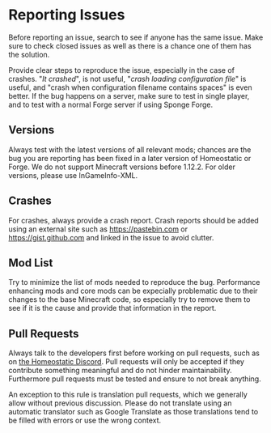 # Reporting Issues

Before reporting an issue, search to see if anyone has the same issue. Make sure to check closed issues as well as there is a chance one of them has the solution.

Provide clear steps to reproduce the issue, especially in the case of crashes. "_It crashed_", is not useful, "_crash loading configuration file_" is useful, and "crash when configuration filename contains spaces" is even better. If the bug happens on a server, make sure to test in single player, and to test with a normal Forge server if using Sponge Forge.

## Versions

Always test with the latest versions of all relevant mods; chances are the bug you are reporting has been fixed in a later version of Homeostatic or Forge. We do not support Minecraft versions before 1.12.2. For older versions, please use InGameInfo-XML.

## Crashes

For crashes, always provide a crash report. Crash reports should be added using an external site such as https://pastebin.com or https://gist.github.com and linked in the issue to avoid clutter.

## Mod List

Try to minimize the list of mods needed to reproduce the bug. Performance enhancing mods and core mods can be expecially problematic due to their changes to the base Minecraft code, so especially try to remove them to see if it is the cause and provide that information in the report.

## Pull Requests

Always talk to the developers first before working on pull requests, such as on [the Homeostatic Discord](https://discord.gg/7tQCF4q). Pull requests will only be accepted if they contribute something meaningful and do not hinder maintainability. Furthermore pull requests must be tested and ensure to not break anything.

An exception to this rule is translation pull requests, which we generally allow without previous discussion. Please do not translate using an automatic translator such as Google Translate as those translations tend to be filled with errors or use the wrong context.

